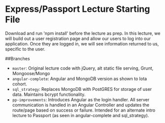 # Express/Passport Lecture Starting File
Download and run 'npm install' before the lecture as prep. In this lecture, we will build out a user registration page and allow our users to log into our application. Once they are logged in, we will see information returned to us, specific to the user.

##Branches
* `master`: Original lecture code with jQuery, alt static file serving, Grunt, Mongoose/Mongo
* `angular-complete`: Angular and MongoDB version as shown to Iota cohort.
* `sql_strategy`: Replaces MongoDB with PostGRES for storage of user data. Maintains bcrypt functionality.
* `pp-improvements`: Introduces Angular as the login handler. All server communication is handled in an Angular Controller and updates the route/page based on success or failure. Intended for an alternate intro lecture to Passport (as seen in angular-complete and sql_strategy).
